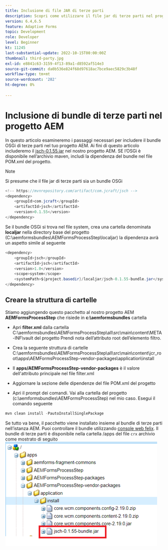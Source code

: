 ```yaml
---
title: Inclusione di file JAR di terze parti
description: Scopri come utilizzare il file jar di terze parti nel progetto AEM
version: 6.4,6.5
feature: Adaptive Forms
topic: Development
role: Developer
level: Beginner
kt: 11245
last-substantial-update: 2022-10-15T00:00:00Z
thumbnail: third-party.jpg
exl-id: e8841c63-3159-4f13-89a1-d8592af514e3
source-git-commit: da0b536e824f68d97618ac7bce9aec5829c3b48f
workflow-type: tm+mt
source-wordcount: '282'
ht-degree: 0%

---
```


# Inclusione di bundle di terze parti nel progetto AEM

In questo articolo esamineremo i passaggi necessari per includere il bundle OSGi di terze parti nel tuo progetto AEM. Ai fini di questo articolo includeremo il [jsch-0.1.55.jar](https://repo1.maven.org/maven2/com/jcraft/jsch/0.1.55/jsch-0.1.55.jar) nel nostro progetto AEM.  SE l’OSGi è disponibile nell’archivio maven, includi la dipendenza del bundle nel file POM.xml del progetto.

>[!NOTE]
> Si presume che il file jar di terze parti sia un bundle OSGi

```java
<!-- https://mvnrepository.com/artifact/com.jcraft/jsch -->
<dependency>
    <groupId>com.jcraft</groupId>
    <artifactId>jsch</artifactId>
    <version>0.1.55</version>
</dependency>
```

Se il bundle OSGi si trova nel file system, crea una cartella denominata **localjar** nella directory base del progetto (C:\aemformsbundles\AEMFormsProcessStep\localjar) la dipendenza avrà un aspetto simile al seguente

```java
<dependency>
    <groupId>jsch</groupId>
    <artifactId>jsch</artifactId>
    <version>1.0</version>
    <scope>system</scope>
    <systemPath>${project.basedir}/localjar/jsch-0.1.55-bundle.jar</systemPath>
</dependency>
```

## Creare la struttura di cartelle

Stiamo aggiungendo questo pacchetto al nostro progetto AEM **AEMFormsProcessStep** che risiede in **c:\aemformsbundles** cartella

* Apri **filter.xml** dalla cartella C:\aemformsbundles\AEMFormsProcessStep\all\src\main\content\META-INF\vault del progetto Prendi nota dell’attributo root dell’elemento filtro.

* Crea la seguente struttura di cartelle C:\aemformsbundles\AEMFormsProcessStep\all\src\main\content\jcr_root\apps\AEMFormsProcessStep-vendor-packages\application\install
* Il **apps/AEMFormsProcessStep-vendor-packages** è il valore dell&#39;attributo principale nel file filter.xml
* Aggiornare la sezione delle dipendenze del file POM.xml del progetto
* Apri il prompt dei comandi. Vai alla cartella del progetto (c:\aemformsbundles\AEMFormsProcessStep) nel mio caso. Esegui il comando seguente

```java
mvn clean install -PautoInstallSinglePackage
```

Se tutto va bene, il pacchetto viene installato insieme al bundle di terze parti nell’istanza AEM. Puoi controllare il bundle utilizzando [console web felix](http://localhost:4502/system/console/bundles). Il bundle di terze parti è disponibile nella cartella /apps del file `crx` archivio come mostrato di seguito
![terze parti](assets/custom-bundle1.png)
